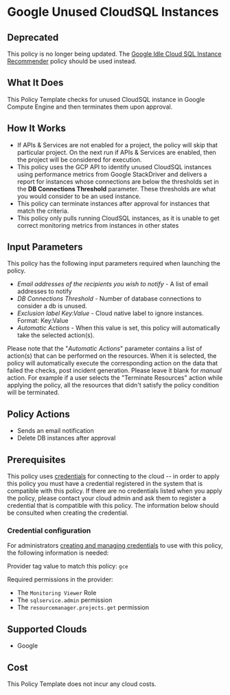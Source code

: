 # Google Unused CloudSQL Instances

## Deprecated

This policy is no longer being updated. The [Google Idle Cloud SQL Instance Recommender](https://github.com/flexera-public/policy_templates/tree/master/cost/google/cloud_sql_idle_instance_recommendations/) policy should be used instead.

## What It Does

This Policy Template checks for unused CloudSQL instance in Google Compute Engine and then terminates them upon approval.

## How It Works

- If APIs & Services are not enabled for a project, the policy will skip that particular project. On the next run if APIs & Services are enabled, then the project will be considered for execution.
- This policy uses the GCP API to identify unused CloudSQL instances using performance metrics from Google StackDriver and delivers a report for instances whose connections are below the thresholds set in the **DB Connections Threshold** parameter. These thresholds are what you would consider to be an used instance.
- This policy can terminate instances after approval for instances that match the criteria.
- This policy only pulls running CloudSQL instances, as it is unable to get correct monitoring metrics from instances in other states

## Input Parameters

This policy has the following input parameters required when launching the policy.

- *Email addresses of the recipients you wish to notify* - A list of email addresses to notify
- *DB Connections Threshold* - Number of database connections to consider a db is unused.
- *Exclusion label Key:Value* - Cloud native label to ignore instances. Format: Key:Value
- *Automatic Actions* - When this value is set, this policy will automatically take the selected action(s).

Please note that the "*Automatic Actions*" parameter contains a list of action(s) that can be performed on the resources. When it is selected, the policy will automatically execute the corresponding action on the data that failed the checks, post incident generation. Please leave it blank for *manual* action.
For example if a user selects the "Terminate Resources" action while applying the policy, all the resources that didn't satisfy the policy condition will be terminated.

## Policy Actions

- Sends an email notification
- Delete DB instances after approval

## Prerequisites

This policy uses [credentials](https://docs.flexera.com/flexera/EN/Automation/ManagingCredentialsExternal.htm) for connecting to the cloud -- in order to apply this policy you must have a credential registered in the system that is compatible with this policy. If there are no credentials listed when you apply the policy, please contact your cloud admin and ask them to register a credential that is compatible with this policy. The information below should be consulted when creating the credential.

### Credential configuration

For administrators [creating and managing credentials](https://docs.flexera.com/flexera/EN/Automation/ManagingCredentialsExternal.htm) to use with this policy, the following information is needed:

Provider tag value to match this policy: `gce`

Required permissions in the provider:

- The `Monitoring Viewer` Role
- The `sqlservice.admin` permission
- The `resourcemanager.projects.get` permission

## Supported Clouds

- Google

## Cost

This Policy Template does not incur any cloud costs.

